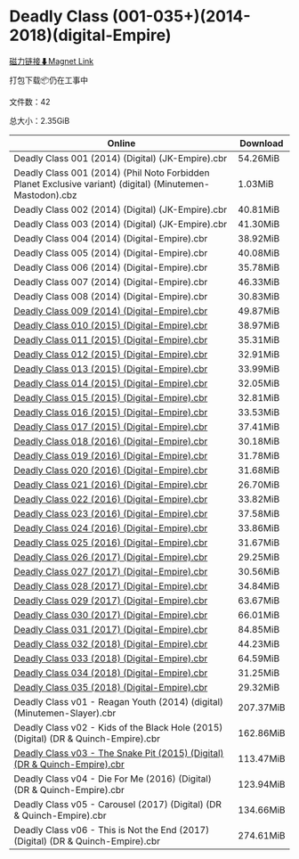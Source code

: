 # Deadly Class (001-035+)(2014-2018)(digital-Empire)

[磁力链接⬇Magnet Link](magnet:?xt=urn:btih:32b858b102b7f6f56dfece412d98d2014d61ccc8&dn=Deadly%20Class%20%28001-035%2B%29%282014-2018%29%28digital-Empire%29)

打包下载📦仍在工事中

文件数：42

总大小：2.35GiB

Online | Download
--- | ---
Deadly Class 001 (2014) (Digital) (JK-Empire).cbr | 54.26MiB
Deadly Class 001 (2014) (Phil Noto Forbidden Planet Exclusive variant) (digital) (Minutemen-Mastodon).cbz | 1.03MiB
Deadly Class 002 (2014) (Digital) (JK-Empire).cbr | 40.81MiB
Deadly Class 003 (2014) (Digital) (JK-Empire).cbr | 41.30MiB
Deadly Class 004 (2014) (Digital-Empire).cbr | 38.92MiB
Deadly Class 005 (2014) (Digital-Empire).cbr | 40.08MiB
Deadly Class 006 (2014) (Digital-Empire).cbr | 35.78MiB
Deadly Class 007 (2014) (Digital-Empire).cbr | 46.33MiB
Deadly Class 008 (2014) (Digital-Empire).cbr | 30.83MiB
[Deadly Class 009 (2014) (Digital-Empire).cbr](https://github.com/alicewish/markdown/blob/master/comic/Deadly-Class-009-2014-Digital-Empire-cbr.md) | 49.87MiB
[Deadly Class 010 (2015) (Digital-Empire).cbr](https://github.com/alicewish/markdown/blob/master/comic/Deadly-Class-010-2015-Digital-Empire-cbr.md) | 38.97MiB
[Deadly Class 011 (2015) (Digital-Empire).cbr](https://github.com/alicewish/markdown/blob/master/comic/Deadly-Class-011-2015-Digital-Empire-cbr.md) | 35.31MiB
[Deadly Class 012 (2015) (Digital-Empire).cbr](https://github.com/alicewish/markdown/blob/master/comic/Deadly-Class-012-2015-Digital-Empire-cbr.md) | 32.91MiB
[Deadly Class 013 (2015) (Digital-Empire).cbr](https://github.com/alicewish/markdown/blob/master/comic/Deadly-Class-013-2015-Digital-Empire-cbr.md) | 33.99MiB
[Deadly Class 014 (2015) (Digital-Empire).cbr](https://github.com/alicewish/markdown/blob/master/comic/Deadly-Class-014-2015-Digital-Empire-cbr.md) | 32.05MiB
[Deadly Class 015 (2015) (Digital-Empire).cbr](https://github.com/alicewish/markdown/blob/master/comic/Deadly-Class-015-2015-Digital-Empire-cbr.md) | 32.81MiB
[Deadly Class 016 (2015) (Digital-Empire).cbr](https://github.com/alicewish/markdown/blob/master/comic/Deadly-Class-016-2015-Digital-Empire-cbr.md) | 33.53MiB
[Deadly Class 017 (2015) (Digital-Empire).cbr](https://github.com/alicewish/markdown/blob/master/comic/Deadly-Class-017-2015-Digital-Empire-cbr.md) | 37.41MiB
[Deadly Class 018 (2016) (Digital-Empire).cbr](https://github.com/alicewish/markdown/blob/master/comic/Deadly-Class-018-2016-Digital-Empire-cbr.md) | 30.18MiB
[Deadly Class 019 (2016) (Digital-Empire).cbr](https://github.com/alicewish/markdown/blob/master/comic/Deadly-Class-019-2016-Digital-Empire-cbr.md) | 31.78MiB
[Deadly Class 020 (2016) (Digital-Empire).cbr](https://github.com/alicewish/markdown/blob/master/comic/Deadly-Class-020-2016-Digital-Empire-cbr.md) | 31.68MiB
[Deadly Class 021 (2016) (Digital-Empire).cbr](https://github.com/alicewish/markdown/blob/master/comic/Deadly-Class-021-2016-Digital-Empire-cbr.md) | 26.70MiB
[Deadly Class 022 (2016) (Digital-Empire).cbr](https://github.com/alicewish/markdown/blob/master/comic/Deadly-Class-022-2016-Digital-Empire-cbr.md) | 33.82MiB
[Deadly Class 023 (2016) (Digital-Empire).cbr](https://github.com/alicewish/markdown/blob/master/comic/Deadly-Class-023-2016-Digital-Empire-cbr.md) | 37.58MiB
[Deadly Class 024 (2016) (Digital-Empire).cbr](https://github.com/alicewish/markdown/blob/master/comic/Deadly-Class-024-2016-Digital-Empire-cbr.md) | 33.86MiB
[Deadly Class 025 (2016) (Digital-Empire).cbr](https://github.com/alicewish/markdown/blob/master/comic/Deadly-Class-025-2016-Digital-Empire-cbr.md) | 31.67MiB
[Deadly Class 026 (2017) (Digital-Empire).cbr](https://github.com/alicewish/markdown/blob/master/comic/Deadly-Class-026-2017-Digital-Empire-cbr.md) | 29.25MiB
[Deadly Class 027 (2017) (Digital-Empire).cbr](https://github.com/alicewish/markdown/blob/master/comic/Deadly-Class-027-2017-Digital-Empire-cbr.md) | 30.56MiB
[Deadly Class 028 (2017) (Digital-Empire).cbr](https://github.com/alicewish/markdown/blob/master/comic/Deadly-Class-028-2017-Digital-Empire-cbr.md) | 34.84MiB
[Deadly Class 029 (2017) (Digital-Empire).cbr](https://github.com/alicewish/markdown/blob/master/comic/Deadly-Class-029-2017-Digital-Empire-cbr.md) | 63.67MiB
[Deadly Class 030 (2017) (Digital-Empire).cbr](https://github.com/alicewish/markdown/blob/master/comic/Deadly-Class-030-2017-Digital-Empire-cbr.md) | 66.01MiB
[Deadly Class 031 (2017) (Digital-Empire).cbr](https://github.com/alicewish/markdown/blob/master/comic/Deadly-Class-031-2017-Digital-Empire-cbr.md) | 84.85MiB
[Deadly Class 032 (2018) (Digital-Empire).cbr](https://github.com/alicewish/markdown/blob/master/comic/Deadly-Class-032-2018-Digital-Empire-cbr.md) | 44.23MiB
[Deadly Class 033 (2018) (Digital-Empire).cbr](https://github.com/alicewish/markdown/blob/master/comic/Deadly-Class-033-2018-Digital-Empire-cbr.md) | 64.59MiB
[Deadly Class 034 (2018) (Digital-Empire).cbr](https://github.com/alicewish/markdown/blob/master/comic/Deadly-Class-034-2018-Digital-Empire-cbr.md) | 31.25MiB
[Deadly Class 035 (2018) (Digital-Empire).cbr](https://github.com/alicewish/markdown/blob/master/comic/Deadly-Class-035-2018-Digital-Empire-cbr.md) | 29.32MiB
Deadly Class v01 - Reagan Youth (2014) (digital) (Minutemen-Slayer).cbr | 207.37MiB
Deadly Class v02 - Kids of the Black Hole (2015) (Digital) (DR & Quinch-Empire).cbr | 162.86MiB
[Deadly Class v03 - The Snake Pit (2015) (Digital) (DR & Quinch-Empire).cbr](https://github.com/alicewish/markdown/blob/master/comic/Deadly-Class-v03-Snake-Pit-2015-Digital-DR-Quinch-Empire-cbr.md) | 113.47MiB
Deadly Class v04 - Die For Me (2016) (Digital) (DR & Quinch-Empire).cbr | 123.94MiB
Deadly Class v05 - Carousel (2017) (Digital) (DR & Quinch-Empire).cbr | 134.66MiB
Deadly Class v06 - This is Not the End (2017) (Digital) (DR & Quinch-Empire).cbr | 274.61MiB